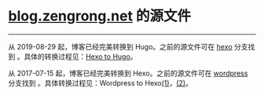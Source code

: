 # [blog.zengrong.net](https://blog.zengrong.net) 的源文件

----

从 2019-08-29 起，博客已经完美转换到 Hugo。之前的源文件可在 [hexo][hexobranch] 分支找到 。具体的转换过程见：[Hexo to Hugo][hexotohugo]。

从 2017-07-15 起，博客已经完美转换到 Hexo。之前的源文件可在 [wordpress][wordpressbranch] 分支找到 。具体转换过程见：Wordpress to Hexo[(1)][wptohexo1]，[(2)][wptohexo2]。

[wordpressbranch]: https://github.com/zrong/blog/tree/wordpress
[hexobranch]: https://github.com/zrong/blog/tree/hexo
[hexotohugo]: https://blog.zengrong.net/post/hexo-to-hugo/
[wptohexo1]: https://blog.zengrong.net/post/wordpress-to-hexo1/
[wptohexo2]: https://blog.zengrong.net/post/wordpress-to-hexo2/